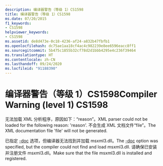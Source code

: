 ```yaml
---
description: 编译器警告（等级 1）CS1598
title: 编译器警告（等级 1）CS1598
ms.date: 07/20/2015
f1_keywords:
- CS1598
helpviewer_keywords:
- CS1598
ms.assetid: de8d473e-0c18-4236-af24-a832b47fbfb1
ms.openlocfilehash: dc75ae1aa18cf4ac4c982239e8ee6596eacc8ff1
ms.sourcegitcommit: 5b475c1855b32cf78d2d1bbb4295e4c236f39464
ms.translationtype: HT
ms.contentlocale: zh-CN
ms.lasthandoff: 09/24/2020
ms.locfileid: "91188390"
---
```

# <a name="compiler-warning-level-1-cs1598"></a><span data-ttu-id="eeafa-103">编译器警告（等级 1）CS1598</span><span class="sxs-lookup"><span data-stu-id="eeafa-103">Compiler Warning (level 1) CS1598</span></span>

<span data-ttu-id="eeafa-104">无法加载 XML 分析程序，原因如下：“reason”。</span><span class="sxs-lookup"><span data-stu-id="eeafa-104">XML parser could not be loaded for the following reason: 'reason'.</span></span> <span data-ttu-id="eeafa-105">不会生成 XML 文档文件“file”。</span><span class="sxs-lookup"><span data-stu-id="eeafa-105">The XML documentation file 'file' will not be generated.</span></span>  
  
 <span data-ttu-id="eeafa-106">已指定 [-doc](../compiler-options/doc-compiler-option.md) 选项，但编译器无法找到并加载 msxml3.dll。</span><span class="sxs-lookup"><span data-stu-id="eeafa-106">The [-doc](../compiler-options/doc-compiler-option.md) option was specified, but the compiler could not find and load msxml3.dll.</span></span> <span data-ttu-id="eeafa-107">请确保已安装并注册文件 msxml3.dll。</span><span class="sxs-lookup"><span data-stu-id="eeafa-107">Make sure that the file msxml3.dll is installed and registered.</span></span>
